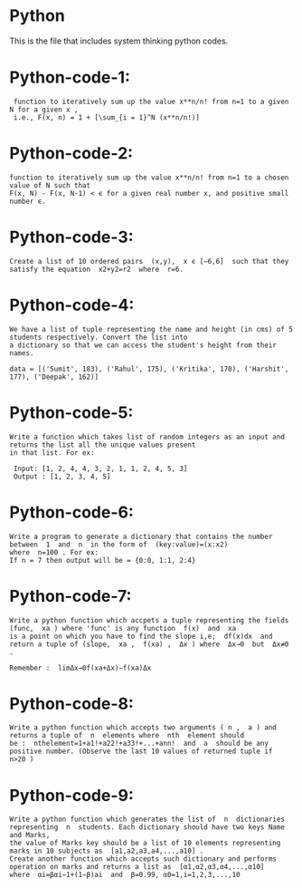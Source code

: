 # Python
  This is the file that includes system thinking python codes.
  
  #  Python-code-1:
     function to iteratively sum up the value x**n/n! from n=1 to a given N for a given x , 
     i.e., F(x, n) = 1 + [\sum_{i = 1}^N (x**n/n!)]
    
  # Python-code-2:
    function to iteratively sum up the value x**n/n! from n=1 to a chosen value of N such that 
    F(x, N) - F(x, N-1) < ϵ for a given real number x, and positive small number ϵ.
    
  # Python-code-3:
    Create a list of 10 ordered pairs  (x,y),  x ϵ [−6,6]  such that they satisfy the equation  x2+y2=r2  where  r=6.
    
  # Python-code-4:
    We have a list of tuple representing the name and height (in cms) of 5 students respectively. Convert the list into 
    a dictionary so that we can access the student's height from their names.

    data = [('Sumit', 183), ('Rahul', 175), ('Kritika', 170), ('Harshit', 177), ('Deepak', 162)]
    
  # Python-code-5:
    Write a function which takes list of random integers as an input and returns the list all the unique values present 
    in that list. For ex:

     Input: [1, 2, 4, 4, 3, 2, 1, 1, 2, 4, 5, 3]
     Output : [1, 2, 3, 4, 5]
     
  # Python-code-6:
    Write a program to generate a dictionary that contains the number between  1  and  n  in the form of  (key:value)=(x:x2)  
    where  n=100 . For ex:
    If n = 7 then output will be = {0:0, 1:1, 2:4}
    
  # Python-code-7:
    Write a python function which accpets a tuple representing the fields (func,  xa ) where 'func' is any function  f(x)  and  xa  
    is a point on which you have to find the slope i,e;  df(x)dx  and return a tuple of (slope,  xa ,  f(xa) ,  Δx ) where  Δx→0  but  Δx≠0 .

    Remember :  limΔx→0f(xa+Δx)−f(xa)Δx
    
  # Python-code-8:
    Write a python function which accepts two arguments ( n ,  a ) and returns a tuple of  n  elements where  nth  element should 
    be :  nthelement=1+a1!+a22!+a33!+...+ann!  and  a  should be any positive number. (Observe the last 10 values of returned tuple if  n>20 )
    
  # Python-code-9:
    Write a python function which generates the list of  n  dictionaries representing  n  students. Each dictionary should have two keys Name and Marks, 
    the value of Marks key should be a list of 10 elements representing marks in 10 subjects as  [a1,a2,a3,a4,...,a10] . 
    Create another function which accepts such dictionary and performs operation on marks and returns a list as  [α1,α2,α3,α4,...,α10]  
    where  αi=βαi−1+(1−β)ai  and  β=0.99, α0=1,i=1,2,3,...,10
